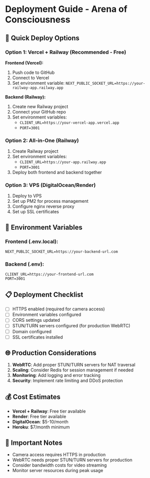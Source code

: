 # Deployment Guide - Arena of Consciousness

## 🚀 Quick Deploy Options

### **Option 1: Vercel + Railway (Recommended - Free)**

**Frontend (Vercel):**
1. Push code to GitHub
2. Connect to Vercel
3. Set environment variable: `NEXT_PUBLIC_SOCKET_URL=https://your-railway-app.railway.app`

**Backend (Railway):**
1. Create new Railway project
2. Connect your GitHub repo
3. Set environment variables:
   - `CLIENT_URL=https://your-vercel-app.vercel.app`
   - `PORT=3001`

### **Option 2: All-in-One (Railway)**

1. Create Railway project
2. Set environment variables:
   - `CLIENT_URL=https://your-app.railway.app`
   - `PORT=3001`
3. Deploy both frontend and backend together

### **Option 3: VPS (DigitalOcean/Render)**

1. Deploy to VPS
2. Set up PM2 for process management
3. Configure nginx reverse proxy
4. Set up SSL certificates

## 🔧 Environment Variables

### **Frontend (.env.local):**
```
NEXT_PUBLIC_SOCKET_URL=https://your-backend-url.com
```

### **Backend (.env):**
```
CLIENT_URL=https://your-frontend-url.com
PORT=3001
```

## 📋 Deployment Checklist

- [ ] HTTPS enabled (required for camera access)
- [ ] Environment variables configured
- [ ] CORS settings updated
- [ ] STUN/TURN servers configured (for production WebRTC)
- [ ] Domain configured
- [ ] SSL certificates installed

## 🌐 Production Considerations

1. **WebRTC**: Add proper STUN/TURN servers for NAT traversal
2. **Scaling**: Consider Redis for session management if needed
3. **Monitoring**: Add logging and error tracking
4. **Security**: Implement rate limiting and DDoS protection

## 💰 Cost Estimates

- **Vercel + Railway**: Free tier available
- **Render**: Free tier available  
- **DigitalOcean**: $5-10/month
- **Heroku**: $7/month minimum

## 🚨 Important Notes

- Camera access requires HTTPS in production
- WebRTC needs proper STUN/TURN servers for production
- Consider bandwidth costs for video streaming
- Monitor server resources during peak usage
